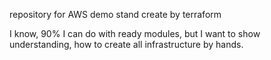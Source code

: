 repository for AWS demo stand create by terraform

I know, 90% I can do with ready modules, but I want to show understanding, how to create all infrastructure by hands.
